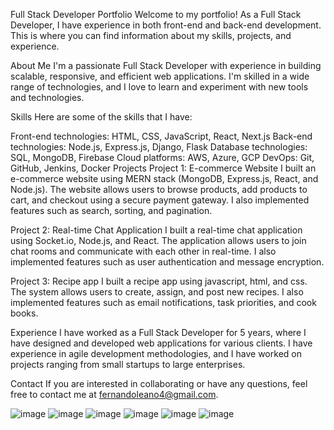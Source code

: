 Full Stack Developer Portfolio
Welcome to my portfolio! As a Full Stack Developer, I have experience in both front-end and back-end development. This is where you can find information about my skills, projects, and experience.

About Me
I'm a passionate Full Stack Developer with experience in building scalable, responsive, and efficient web applications. I'm skilled in a wide range of technologies, and I love to learn and experiment with new tools and technologies.

Skills
Here are some of the skills that I have:

Front-end technologies: HTML, CSS, JavaScript, React, Next.js
Back-end technologies: Node.js, Express.js, Django, Flask
Database technologies: SQL, MongoDB, Firebase
Cloud platforms: AWS, Azure, GCP
DevOps: Git, GitHub, Jenkins, Docker
Projects
Project 1: E-commerce Website
I built an e-commerce website using MERN stack (MongoDB, Express.js, React, and Node.js). The website allows users to browse products, add products to cart, and checkout using a secure payment gateway. I also implemented features such as search, sorting, and pagination.

Project 2: Real-time Chat Application
I built a real-time chat application using Socket.io, Node.js, and React. The application allows users to join chat rooms and communicate with each other in real-time. I also implemented features such as user authentication and message encryption.

Project 3: Recipe app
I built a recipe app  using javascript, html, and css. The system allows users to create, assign, and post new recipes. I also implemented features such as email notifications, task priorities, and cook books.

Experience
I have worked as a Full Stack Developer for 5 years, where I have designed and developed web applications for various clients. I have experience in agile development methodologies, and I have worked on projects ranging from small startups to large enterprises.

Contact
If you are interested in collaborating or have any questions, feel free to contact me at fernandoleano4@gmail.com.

![image](https://user-images.githubusercontent.com/68082556/165405663-f87402e8-8d92-4fd8-8a4c-75b5cc8c01f2.png)
![image](https://user-images.githubusercontent.com/68082556/213781937-7a0bae54-3ec8-473f-9c83-71590b8e904b.png)
![image](https://user-images.githubusercontent.com/68082556/165405707-94cd7053-875d-4572-bd2e-526f9903db6b.png)
![image](https://user-images.githubusercontent.com/68082556/165405743-11bf0d82-231f-4591-86ac-a5fc6bd66e88.png)
![image](https://user-images.githubusercontent.com/68082556/165405770-5117bf8f-0ae2-419a-a939-66891e63d627.png)
![image](https://user-images.githubusercontent.com/68082556/165405782-d28b2ca1-938d-45b1-9822-d972e1f88c7f.png)
